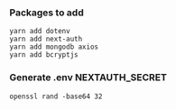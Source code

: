 ### Packages to add

```
yarn add dotenv
yarn add next-auth
yarn add mongodb axios
yarn add bcryptjs
```

### Generate .env NEXTAUTH_SECRET

```
openssl rand -base64 32
```
